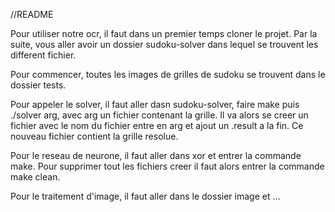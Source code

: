//README

Pour utiliser notre ocr, il faut dans un premier temps cloner le projet.
Par la suite, vous aller avoir un dossier sudoku-solver dans lequel se trouvent les different fichier.

Pour commencer, toutes les images de grilles de sudoku se trouvent dans le dossier tests.

Pour appeler le solver, il faut aller dasn sudoku-solver, faire make puis ./solver arg, avec  arg un fichier contenant la grille.
Il va alors se creer un fichier avec le nom du fichier entre en arg et ajout un .result a la fin.
Ce nouveau fichier contient la grille resolue.

Pour le reseau de neurone, il faut aller dans xor et entrer la commande make.
Pour supprimer tout les fichiers creer il faut alors entrer la commande make clean.

Pour le traitement d'image, il faut aller dans le dossier image et ...
